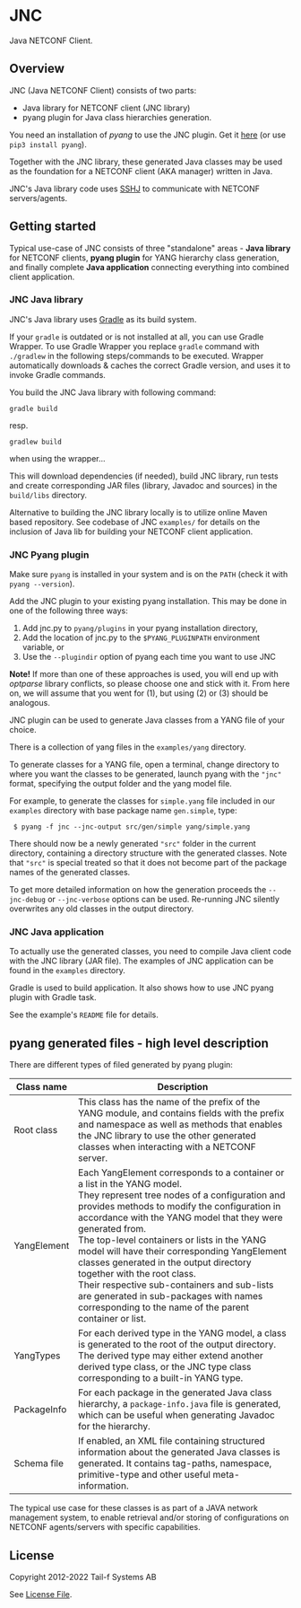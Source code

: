 # JNC

Java NETCONF Client.

## Overview

JNC (Java NETCONF Client) consists of two parts:

* Java library for NETCONF client (JNC library)
* pyang plugin for Java class hierarchies generation.

You need an installation of *pyang* to use the JNC plugin. Get it [here](https://github.com/mbj4668/pyang) (or use `pip3 install pyang`).

Together with the JNC library, these generated Java classes may be used as the foundation for a NETCONF client (AKA manager) written in Java.

JNC's Java library code uses [SSHJ](https://github.com/hierynomus/sshj) to communicate with NETCONF servers/agents.


## Getting started

Typical use-case of JNC consists of three "standalone" areas - **Java library** for NETCONF clients, **pyang plugin** for YANG hierarchy class generation, and finally complete **Java application** connecting everything into combined client application.

### JNC Java library

JNC's Java library uses [Gradle](https://gradle.org/) as its build system.

If your `gradle` is outdated or is not installed at all, you can use Gradle Wrapper.
To use Gradle Wrapper you replace `gradle` command with `./gradlew` in the following steps/commands to be executed.
Wrapper automatically downloads & caches the correct Gradle version, and uses it to invoke Gradle commands.

You build the JNC Java library with following command:
```
gradle build
```
resp.
```
gradlew build
```
when using the wrapper...

This will download dependencies (if needed), build JNC library, run tests and create corresponding JAR files (library, Javadoc and sources) in the `build/libs` directory.

Alternative to building the JNC library locally is to utilize online Maven based repository.
See codebase of JNC `examples/` for details on the inclusion of Java lib for building your NETCONF client application.


### JNC Pyang plugin

Make sure `pyang` is installed in your system and is on the `PATH` (check it with `pyang --version`).

Add the JNC plugin to your existing pyang installation. This may be done in one of the following three ways:

1. Add jnc.py to `pyang/plugins` in your pyang installation directory,
2. Add the location of jnc.py to the `$PYANG_PLUGINPATH` environment variable, or
3. Use the `--plugindir` option of pyang each time you want to use JNC

**Note!**
If more than one of these approaches is used, you will end up with *optparse* library conflicts, so please choose one and stick with it. From here on, we will assume that you went for (1), but using (2) or (3) should be analogous.

JNC plugin can be used to generate Java classes from a YANG file of your choice.

There is a collection of yang files in the `examples/yang` directory.

To generate classes for a YANG file, open a terminal, change directory to where you want the classes to be generated, launch pyang with the `"jnc"` format, specifying the output folder and the yang model file.

For example, to generate the classes for `simple.yang` file included in our `examples` directory with base package name `gen.simple`, type:

     $ pyang -f jnc --jnc-output src/gen/simple yang/simple.yang

There should now be a newly generated `"src"` folder in the current directory, containing a directory structure with the generated classes. Note that `"src"` is special treated so that it does not become part of the package names of the generated classes.

To get more detailed information on how the generation proceeds the `--jnc-debug` or `--jnc-verbose` options can be used. Re-running JNC silently overwrites any old classes in the output directory.

### JNC Java application

To actually use the generated classes, you need to compile Java client code with the JNC library (JAR file). The examples of JNC application can be found in the `examples` directory.

Gradle is used to build application. It also shows how to use JNC pyang plugin with Gradle task.

See the example's `README` file for details.


## pyang generated files - high level description

There are different types of filed generated by pyang plugin:


| Class name | Description |
| --- | --- |
| Root class | This class has the name of the prefix of the YANG module, and contains fields with the prefix and namespace as well as methods that enables the JNC library to use the other generated classes when interacting with a NETCONF server.|
| YangElement | Each YangElement corresponds to a container or a list in the YANG model.<br/>They represent tree nodes of a configuration and provides methods to modify the configuration in accordance with the YANG model that they were generated from.<br/>The top-level containers or lists in the YANG model will have their corresponding YangElement classes generated in the output directory together with the root class.<br/>Their respective sub-containers and sub-lists are generated in sub-packages with names corresponding to the name of the parent container or list. |
| YangTypes | For each derived type in the YANG model, a class is generated to the root of the output directory. The derived type may either extend another derived type class, or the JNC type class corresponding to a built-in YANG type. |
| PackageInfo | For each package in the generated Java class hierarchy, a `package-info.java` file is generated, which can be useful when generating Javadoc for the hierarchy. |
| Schema file | If enabled, an XML file containing structured information about the generated Java classes is generated. It contains tag-paths, namespace, primitive-type and other useful meta-information. |

The typical use case for these classes is as part of a JAVA network management system, to enable retrieval and/or storing of configurations on NETCONF agents/servers with specific capabilities.


## License
Copyright 2012-2022 Tail-f Systems AB

See [License File](LICENSE).
